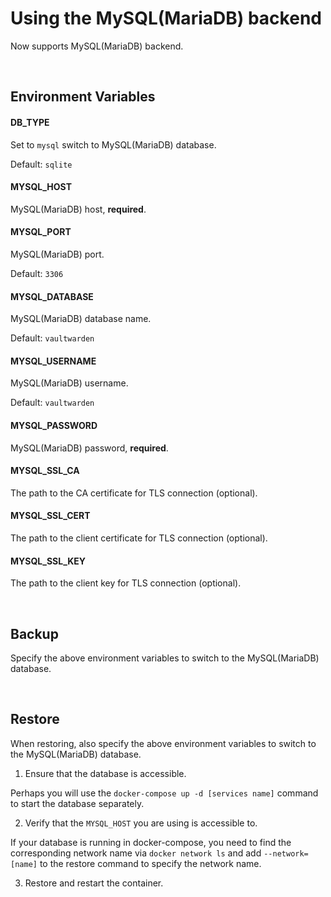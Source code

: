 # Using the MySQL(MariaDB) backend

Now supports MySQL(MariaDB) backend.

<br>



## Environment Variables

#### DB_TYPE

Set to `mysql` switch to MySQL(MariaDB) database.

Default: `sqlite`

#### MYSQL_HOST

MySQL(MariaDB) host, **required**.

#### MYSQL_PORT

MySQL(MariaDB) port.

Default: `3306`

#### MYSQL_DATABASE

MySQL(MariaDB) database name.

Default: `vaultwarden`

#### MYSQL_USERNAME

MySQL(MariaDB) username.

Default: `vaultwarden`

#### MYSQL_PASSWORD

MySQL(MariaDB) password, **required**.

#### MYSQL_SSL_CA

The path to the CA certificate for TLS connection (optional).

#### MYSQL_SSL_CERT

The path to the client certificate for TLS connection (optional).

#### MYSQL_SSL_KEY

The path to the client key for TLS connection (optional).

<br>



## Backup

Specify the above environment variables to switch to the MySQL(MariaDB) database.

<br>



## Restore

When restoring, also specify the above environment variables to switch to the MySQL(MariaDB) database.

1. Ensure that the database is accessible.

Perhaps you will use the `docker-compose up -d [services name]` command to start the database separately.

2. Verify that the `MYSQL_HOST` you are using is accessible to.

If your database is running in docker-compose, you need to find the corresponding network name via `docker network ls`  and add `--network=[name]` to the restore command to specify the network name.

3. Restore and restart the container.
